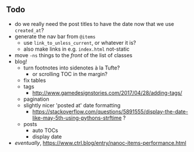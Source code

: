## Todo

- do we really need the post titles to have the date now that we use `created_at`?
- generate the nav bar from `@items`
    + use `link_to_unless_current`, or whatever it is?
    + also make links in e.g. `index.html` not-static
- move `-ns` things to the _front_ of the list of classes
- blog!
    + turn footnotes into sidenotes à la Tufte?
        * or scrolling TOC in the margin?
    + fix tables
    + tags
        * http://www.gamedesignstories.com/2017/04/28/adding-tags/
    + pagination
    + slightly nicer 'posted at' date formatting
        * https://stackoverflow.com/questions/5891555/display-the-date-like-may-5th-using-pythons-strftime ?
    + posts
        * auto TOCs
        * display date
- _eventually_, https://www.ctrl.blog/entry/nanoc-items-performance.html

